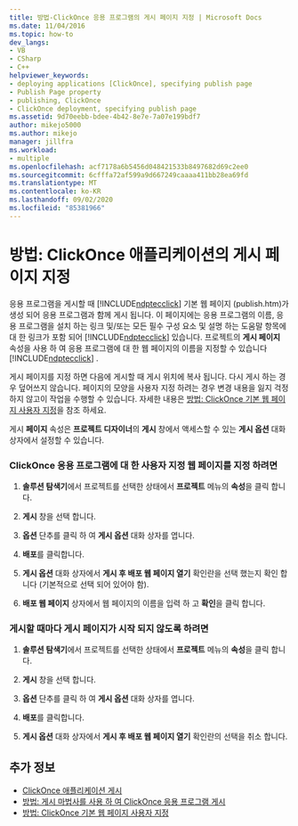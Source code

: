 ```yaml
---
title: 방법-ClickOnce 응용 프로그램의 게시 페이지 지정 | Microsoft Docs
ms.date: 11/04/2016
ms.topic: how-to
dev_langs:
- VB
- CSharp
- C++
helpviewer_keywords:
- deploying applications [ClickOnce], specifying publish page
- Publish Page property
- publishing, ClickOnce
- ClickOnce deployment, specifying publish page
ms.assetid: 9d70eebb-bdee-4b42-8e7e-7a07e199bdf7
author: mikejo5000
ms.author: mikejo
manager: jillfra
ms.workload:
- multiple
ms.openlocfilehash: acf7178a6b5456d048421533b8497682d69c2ee0
ms.sourcegitcommit: 6cfffa72af599a9d667249caaaa411bb28ea69fd
ms.translationtype: MT
ms.contentlocale: ko-KR
ms.lasthandoff: 09/02/2020
ms.locfileid: "85381966"
---
```

# <a name="how-to-specify-a-publish-page-for-a-clickonce-application"></a>방법: ClickOnce 애플리케이션의 게시 페이지 지정
응용 프로그램을 게시할 때 [!INCLUDE[ndptecclick](../deployment/includes/ndptecclick_md.md)] 기본 웹 페이지 (publish.htm)가 생성 되어 응용 프로그램과 함께 게시 됩니다. 이 페이지에는 응용 프로그램의 이름, 응용 프로그램을 설치 하는 링크 및/또는 모든 필수 구성 요소 및 설명 하는 도움말 항목에 대 한 링크가 포함 되어 [!INCLUDE[ndptecclick](../deployment/includes/ndptecclick_md.md)] 있습니다. 프로젝트의 **게시 페이지** 속성을 사용 하 여 응용 프로그램에 대 한 웹 페이지의 이름을 지정할 수 있습니다 [!INCLUDE[ndptecclick](../deployment/includes/ndptecclick_md.md)] .

 게시 페이지를 지정 하면 다음에 게시할 때 게시 위치에 복사 됩니다. 다시 게시 하는 경우 덮어쓰지 않습니다. 페이지의 모양을 사용자 지정 하려는 경우 변경 내용을 잃지 걱정 하지 않고이 작업을 수행할 수 있습니다. 자세한 내용은 [방법: ClickOnce 기본 웹 페이지 사용자 지정](../deployment/how-to-customize-the-default-web-page-for-a-clickonce-application.md)을 참조 하세요.

 게시 **페이지** 속성은 **프로젝트 디자이너**의 **게시** 창에서 액세스할 수 있는 **게시 옵션** 대화 상자에서 설정할 수 있습니다.

### <a name="to-specify-a-custom-web-page-for-a-clickonce-application"></a>ClickOnce 응용 프로그램에 대 한 사용자 지정 웹 페이지를 지정 하려면

1. **솔루션 탐색기**에서 프로젝트를 선택한 상태에서 **프로젝트** 메뉴의 **속성**을 클릭 합니다.

2. **게시** 창을 선택 합니다.

3. **옵션** 단추를 클릭 하 여 **게시 옵션** 대화 상자를 엽니다.

4. **배포**를 클릭합니다.

5. **게시 옵션** 대화 상자에서 **게시 후 배포 웹 페이지 열기** 확인란을 선택 했는지 확인 합니다 (기본적으로 선택 되어 있어야 함).

6. **배포 웹 페이지** 상자에서 웹 페이지의 이름을 입력 하 고 **확인**을 클릭 합니다.

### <a name="to-prevent-the-publish-page-from-launching-each-time-you-publish"></a>게시할 때마다 게시 페이지가 시작 되지 않도록 하려면

1. **솔루션 탐색기**에서 프로젝트를 선택한 상태에서 **프로젝트** 메뉴의 **속성**을 클릭 합니다.

2. **게시** 창을 선택 합니다.

3. **옵션** 단추를 클릭 하 여 **게시 옵션** 대화 상자를 엽니다.

4. **배포**를 클릭합니다.

5. **게시 옵션** 대화 상자에서 **게시 후 배포 웹 페이지 열기** 확인란의 선택을 취소 합니다.

## <a name="see-also"></a>추가 정보
- [ClickOnce 애플리케이션 게시](../deployment/publishing-clickonce-applications.md)
- [방법: 게시 마법사를 사용 하 여 ClickOnce 응용 프로그램 게시](../deployment/how-to-publish-a-clickonce-application-using-the-publish-wizard.md)
- [방법: ClickOnce 기본 웹 페이지 사용자 지정](../deployment/how-to-customize-the-default-web-page-for-a-clickonce-application.md)